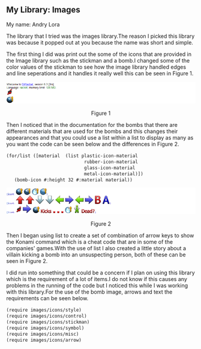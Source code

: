 ## My Library: Images
My name: Andry Lora


  The library that I tried was the images library.The reason I picked this library was because it popped out at you because the name was short and simple.
  
 The first thing I did was print out the some of the icons that are provided in the Image library such as the stickman and a bomb.I changed some of the color values of the stickman to see how the image library handled edges and line seperations and it handles it really well this can be seen in Figure 1.
 
 ![Figure 1](https://github.com/andrylr/FP2/blob/master/Figure1.png)
   <p align="center">Figure 1 </p>
 
 Then I noticed that in the documentation for the bombs that there are different materials that are used for the bombs and this changes their appearances and that you could use a list within a list to display as many as you want the code can be seen below and the differences in Figure 2.
 
 ```racket
 (for/list ([material  (list plastic-icon-material
                              rubber-icon-material
                              glass-icon-material
                              metal-icon-material)])
    (bomb-icon #:height 32 #:material material))

 ```
 
  
  ![Figure 2](https://github.com/andrylr/FP2/blob/master/Figure2.png)
   <p align="center">Figure 2 </p>
  
  
  Then I began using list to create a set of combination of arrow keys to show the Konami command which is a cheat code that are in some of the companies' games.With the use of list I also created a little story about a villain kicking a bomb into an unsuspecting person, both of these can be seen in Figure 2.
  

I did run into something that could be a concern if I plan on using this library which is the requirement of a lot of items.I do not know if this causes any problems in the running of the code but I noticed this while I was working with this library.For the use of the bomb image, arrows and text the requirements can be seen below.

```racket 
(require images/icons/style)
(require images/icons/control)
(require images/icons/stickman) 
(require images/icons/symbol)
(require images/icons/misc)
(require images/icons/arrow)
```



  



